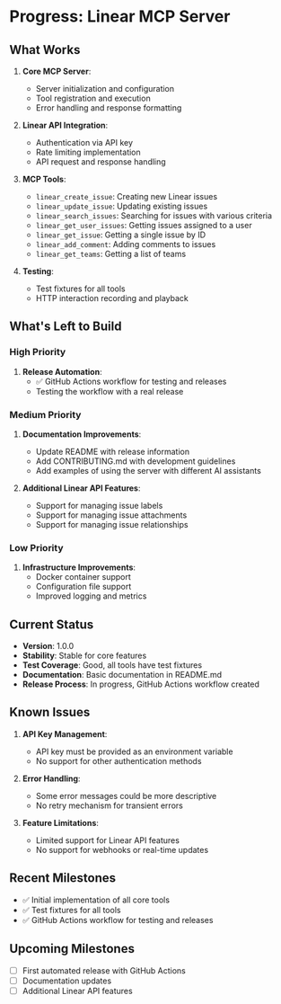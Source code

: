 # Progress: Linear MCP Server

## What Works
1. **Core MCP Server**:
   - Server initialization and configuration
   - Tool registration and execution
   - Error handling and response formatting

2. **Linear API Integration**:
   - Authentication via API key
   - Rate limiting implementation
   - API request and response handling

3. **MCP Tools**:
   - `linear_create_issue`: Creating new Linear issues
   - `linear_update_issue`: Updating existing issues
   - `linear_search_issues`: Searching for issues with various criteria
   - `linear_get_user_issues`: Getting issues assigned to a user
   - `linear_get_issue`: Getting a single issue by ID
   - `linear_add_comment`: Adding comments to issues
   - `linear_get_teams`: Getting a list of teams

4. **Testing**:
   - Test fixtures for all tools
   - HTTP interaction recording and playback

## What's Left to Build

### High Priority
1. **Release Automation**:
   - ✅ GitHub Actions workflow for testing and releases
   - Testing the workflow with a real release

### Medium Priority
1. **Documentation Improvements**:
   - Update README with release information
   - Add CONTRIBUTING.md with development guidelines
   - Add examples of using the server with different AI assistants

2. **Additional Linear API Features**:
   - Support for managing issue labels
   - Support for managing issue attachments
   - Support for managing issue relationships

### Low Priority
1. **Infrastructure Improvements**:
   - Docker container support
   - Configuration file support
   - Improved logging and metrics

## Current Status
- **Version**: 1.0.0
- **Stability**: Stable for core features
- **Test Coverage**: Good, all tools have test fixtures
- **Documentation**: Basic documentation in README.md
- **Release Process**: In progress, GitHub Actions workflow created

## Known Issues
1. **API Key Management**:
   - API key must be provided as an environment variable
   - No support for other authentication methods

2. **Error Handling**:
   - Some error messages could be more descriptive
   - No retry mechanism for transient errors

3. **Feature Limitations**:
   - Limited support for Linear API features
   - No support for webhooks or real-time updates

## Recent Milestones
- ✅ Initial implementation of all core tools
- ✅ Test fixtures for all tools
- ✅ GitHub Actions workflow for testing and releases

## Upcoming Milestones
- [ ] First automated release with GitHub Actions
- [ ] Documentation updates
- [ ] Additional Linear API features
